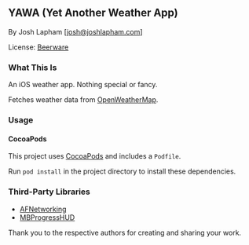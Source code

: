 ## YAWA (Yet Another Weather App)

By Josh Lapham [josh@joshlapham.com]

License: [Beerware](https://en.wikipedia.org/wiki/Beerware)

### What This Is

An iOS weather app. Nothing special or fancy.

Fetches weather data from [OpenWeatherMap](http://openweathermap.org/).

### Usage

#### CocoaPods

This project uses [CocoaPods](http://cocoapods.org/) and includes a `Podfile`.

Run `pod install` in the project directory to install these dependencies.

### Third-Party Libraries

* [AFNetworking](https://github.com/AFNetworking/AFNetworking)
* [MBProgressHUD](https://github.com/jdg/MBProgressHUD)

Thank you to the respective authors for creating and sharing your work.
